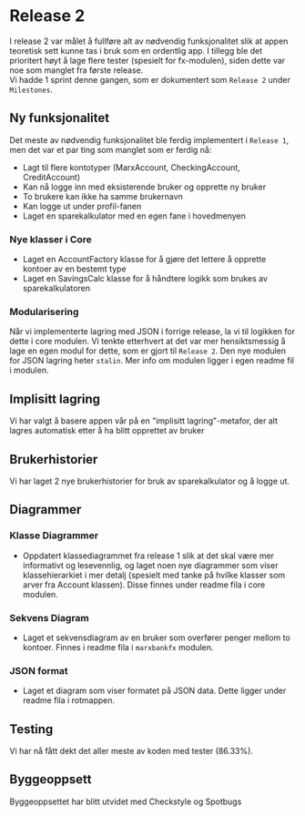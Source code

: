 # Release 2

I release 2 var målet å fullføre alt av nødvendig funksjonalitet slik at appen teoretisk sett kunne tas i bruk som en ordentlig app. I tillegg ble det prioritert høyt å lage flere tester (spesielt for fx-modulen), siden dette var noe som manglet fra første release.  
Vi hadde 1 sprint denne gangen, som er dokumentert som `Release 2` under `Milestones`.

## Ny funksjonalitet
Det meste av nødvendig funksjonalitet ble ferdig implementert i `Release 1`, men det var et par ting som manglet som er ferdig nå:
- Lagt til flere kontotyper (MarxAccount, CheckingAccount, CreditAccount)
- Kan nå logge inn med eksisterende bruker og opprette ny bruker
- To brukere kan ikke ha samme brukernavn
- Kan logge ut under profil-fanen
- Laget en sparekalkulator med en egen fane i hovedmenyen
### Nye klasser i Core
- Laget en AccountFactory klasse for å gjøre det lettere å opprette kontoer av en bestemt type 
- Laget en SavingsCalc klasse for å håndtere logikk som brukes av sparekalkulatoren
### Modularisering
Når vi implementerte lagring med JSON i forrige release, la vi til logikken for dette i core modulen. Vi tenkte etterhvert at det var mer hensiktsmessig å lage en egen modul for dette, som er gjort til `Release 2`. Den nye modulen for JSON lagring heter `stalin`. Mer info om modulen ligger i egen readme fil i modulen.
## Implisitt lagring 
Vi har valgt å basere appen vår på en "implisitt lagring"-metafor, der alt lagres automatisk etter å ha blitt opprettet av bruker

## Brukerhistorier

Vi har laget 2 nye brukerhistorier for bruk av sparekalkulator og å logge ut.

## Diagrammer

### Klasse Diagrammer

- Oppdatert klassediagrammet fra release 1 slik at det skal være mer informativt og lesevennlig, og laget noen nye diagrammer som viser klassehierarkiet i mer detalj (spesielt med tanke på hvilke klasser som arver fra Account klassen). Disse finnes under readme fila i core modulen. 

### Sekvens Diagram

- Laget et sekvensdiagram av en bruker som overfører penger mellom to kontoer. Finnes i readme fila i `marxbankfx` modulen.

### JSON format

- Laget et diagram som viser formatet på JSON data. Dette ligger under readme fila i rotmappen.

## Testing
Vi har nå fått dekt det aller meste av koden med tester (86.33%).

## Byggeoppsett

Byggeoppsettet har blitt utvidet med Checkstyle og Spotbugs
